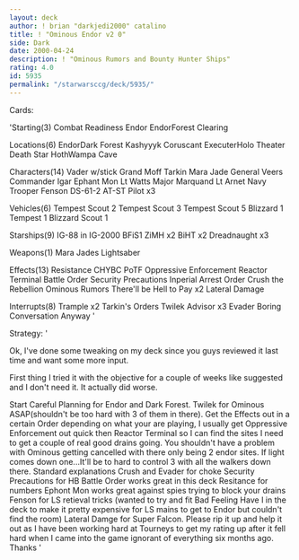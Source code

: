 ```yaml
---
layout: deck
author: ! brian "darkjedi2000" catalino
title: ! "Ominous Endor v2 0"
side: Dark
date: 2000-04-24
description: ! "Ominous Rumors and Bounty Hunter Ships"
rating: 4.0
id: 5935
permalink: "/starwarsccg/deck/5935/"
---
```

Cards: 

'Starting(3)
Combat Readiness
Endor
EndorForest Clearing

Locations(6)
EndorDark Forest
Kashyyyk
Coruscant
ExecuterHolo Theater
Death Star
HothWampa Cave


Characters(14)
Vader w/stick
Grand Moff Tarkin
Mara Jade
General Veers
Commander Igar
Ephant Mon
Lt Watts
Major Marquand
Lt Arnet
Navy Trooper Fenson
DS-61-2
AT-ST Pilot x3

Vehicles(6)
Tempest Scout 2
Tempest Scout 3
Tempest Scout 5
Blizzard 1
Tempest 1
Blizzard Scout 1

Starships(9)
IG-88 in IG-2000
BFiS1
ZiMH x2
BiHT x2
Dreadnaught x3

Weapons(1)
Mara Jades Lightsaber

Effects(13)
Resistance
CHYBC
PoTF
Oppressive Enforcement
Reactor Terminal
Battle Order
Security Precautions
Inperial Arrest Order
Crush the Rebellion
Ominous Rumors
There'll be Hell to Pay x2
Lateral Damage

Interrupts(8)
Trample x2
Tarkin's Orders
Twilek Advisor x3
Evader
Boring Conversation Anyway
'

Strategy: '

Ok, I've done some tweaking on my deck since you guys reviewed it last time and want some more input.

First thing I tried it with the objective for a couple of weeks like suggested and I don't need it. It actually did worse.

Start Careful Planning for Endor and Dark Forest.
Twilek for Ominous ASAP(shouldn't be too hard with 3 of them in there). Get the Effects out in a certain Order depending on what your are playing, I usually get Oppressive Enforcement out quick then Reactor Terminal so I can find the sites I need to get a couple of real good drains going.
You shouldn't have a problem with Ominous getting cancelled with there only being 2 endor sites. If light comes down one...It'll be to hard to control 3 with all the walkers down there.
Standard explanations
Crush and Evader for choke
Security Precautions for HB
Battle Order works great in this deck
Resitance for numbers
Ephont Mon works great against spies trying to block your drains
Fenson for LS retieval tricks (wanted to try and fit Bad Feeling Have I in the deck to make it pretty expensive for LS mains to get to Endor but couldn't find the room)
Lateral Damge for Super Falcon.
Please rip it up and help it out as I have been working hard at Tourneys to get my rating up after it fell hard when I came into the game ignorant of everything six months ago.
Thanks '
